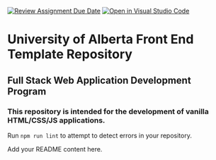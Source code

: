 [![Review Assignment Due Date](https://classroom.github.com/assets/deadline-readme-button-24ddc0f5d75046c5622901739e7c5dd533143b0c8e959d652212380cedb1ea36.svg)](https://classroom.github.com/a/D3r4e-Wu)
[![Open in Visual Studio Code](https://classroom.github.com/assets/open-in-vscode-718a45dd9cf7e7f842a935f5ebbe5719a5e09af4491e668f4dbf3b35d5cca122.svg)](https://classroom.github.com/online_ide?assignment_repo_id=13798639&assignment_repo_type=AssignmentRepo)
# University of Alberta Front End Template Repository
## Full Stack Web Application Development Program
### This repository is intended for the development of vanilla HTML/CSS/JS applications.

Run `npm run lint` to attempt to detect errors in your repository.

Add your README content here.